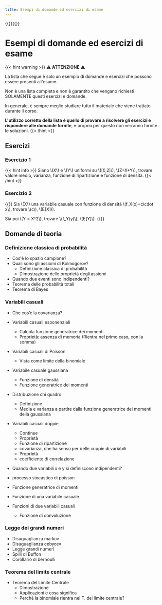 ```yaml
---
title: Esempi di domande ed esercizi di esame
---
```


{{<katex>}}{{</katex>}}

# Esempi di domande ed esercizi di esame

{{< hint warning >}}
⚠️ **ATTENZIONE** ⚠️

La lista che segue è solo un esempio di domande e esercizi che possono essere presenti all'esame.

Non è una lista completa e non è garantito che vengano richiesti SOLAMENTE questi esercizi e domande.

In generale, è sempre meglio studiare tutto il materiale che viene trattato durante il corso.

**L'utilizzo corretto della lista è quello di provare a risolvere gli esercizi e rispondere alle domande fornite**, e proprio per questo non verranno fornite le soluzioni.
{{< /hint >}}

## Esercizi

### Esercizio 1

{{< hint info >}}
Siano \\(X\\) e \\(Y\\) uniformi su \\([0,2]\\), \\(Z=X+Y\\), trovare valore medio, varianza, funzione di ripartizione e funzione di densità.
{{< /hint >}}

### Esercizio 2

{{<hint info>}}
Sia \\(X\\) una variabile casuale con funzione di densità \\(f_X(x)=c\cdot x\\), trovare \\(c\\), \\(E[X]\\).

Sia poi \\(Y = X^2\\), trovare \\(f_Y(y)\\), \\(E[Y]\\).
{{</hint>}}

## Domande di teoria

### Definizione classica di probabilità

- Cos'è lo spazio campione?
- Quali sono gli assiomi di Kolmogorov?
  - Definizione classica di probabilità
  - Dimostrazione delle proprietà degli assiomi
- Quando due eventi sono indipendenti?
- Teorema delle probabilità totali
- Teorema di Bayes

### Variabili casuali

- Che cos’è la covarianza?

- Variabili casuali esponenziali

  - Calcola funzione generatrice dei momenti
  - Proprietà: assenza di memoria
    (Rientra nel primo caso, con la somma)

- Variabili casuali di Poisson
  - Vista come limite della binomiale
- Variabile casuale gaussiana
  - Funzione di densità
  - Funzione generatrice dei momenti
- Distribuzione chi quadro
  - Definizione
  - Media e varianza a partire dalla funzione generatrice dei momenti della gaussiana
- Variabili casuali doppie
  - Continue
  - Proprietà
  - Funzione di ripartizione
  - covarianza, che ha senso per delle coppie di variabili
  - Proprietà
  - coefficiente di correlazione
- Quando due variabili x e y sì definiscono indipendenti?
- processo stocastico di poisson
- Funzione generatrice di momenti
- Funzione di una variabile casuale
- Funzioni di due variabili casuali
  - Funzione di convoluzione

### Legge dei grandi numeri

- Disuguaglianza markov
- Disuguaglianza cebycev
- Legge grandi numeri
- Spilli di Buffon 
- Corollario di bernoulli

### Teorema del limite centrale

- Teorema del Limite Centrale
  - Dimostrazione
  - Applicazioni e cosa significa
  - Perché la binomiale rientra nel T. del limite centrale?


